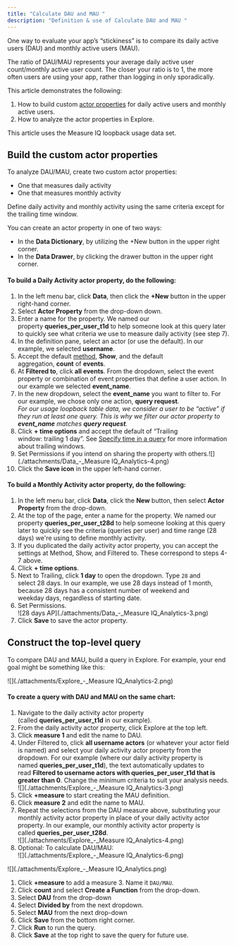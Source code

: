 ```yaml
---
title: "Calculate DAU and MAU "
description: "Definition & use of Calculate DAU and MAU "
---
```

One way to evaluate your app’s “stickiness” is to compare its daily active users (DAU) and monthly active users (MAU). 

The ratio of DAU/MAU represents your average daily active user count/monthly active user count. The closer your ratio is to 1, the more often users are using your app, rather than logging in only sporadically. 

This article demonstrates the following:

1. How to build custom [actor properties](../../../../../measure_iq/glossary/journey-actor-user) for daily active users and monthly active users.
2. How to analyze the actor properties in Explore.

This article uses the Measure IQ loopback usage data set.

## Build the custom actor properties

To analyze DAU/MAU, create two custom actor properties:

- One that measures daily activity
- One that measures monthly activity

Define daily activity and monthly activity using the same criteria except for the trailing time window.

You can create an actor property in one of two ways:

- In the **Data Dictionary**, by utilizing the +New button in the upper right corner.
- In the **Data Drawer**, by clicking the drawer button in the upper right corner.

#### To build a Daily Activity actor property, do the following: 

1. In the left menu bar, click **Data**, then click the **+New** button in the upper right-hand corner.
2. Select **Actor Property** from the drop-down down.
3. Enter a name for the property. We named our property **queries\_per\_user\_t1d** to help someone look at this query later to quickly see what criteria we use to measure daily activity (see step 7).
4. In the definition pane, select an actor (or use the default). In our example, we selected **username**.
5. Accept the default [method](../method), **Show**, and the default aggregation, **count** of **events**.
6. At **Filtered to**, click **all events**. From the dropdown, select the event property or combination of event properties that define a user action. In our example we selected **event\_name**. 
7. In the new dropdown, select the **event\_name** you want to filter to. For our example, we chose only one action, **query request**.  
*For our usage loopback table data, we consider a user to be “active” if they run at least one query. This is why we filter our actor property to **event\_name** matches **query request**.*
8. Click **\+ time options** and accept the default of “Trailing window: trailing 1 day”. See [Specify time in a query](../../../measure_iq/measure-user-guides/build-queries-and-visualizations/specify-time-in-a-query) for more information about trailing windows.
9. Set Permissions if you intend on sharing the property with others.![](./attachments/Data_-_Measure IQ_Analytics-4.png)
10. Click the **Save icon** in the upper left-hand corner.

#### **To build a Monthly Activity actor property, do the following:** 

1. In the left menu bar, click **Data**, click the **New** button, then select **Actor Property** from the drop-down.
2. At the top of the page, enter a name for the property. We named our property **queries\_per\_user\_t28d** to help someone looking at this query later to quickly see the criteria (queries per user) and time range (28 days) we're using to define monthly activity.
3. If you duplicated the daily activity actor property, you can accept the settings at Method, Show, and Filtered to. These correspond to steps 4-7 above.
4. Click **\+ time options**.
5. Next to Trailing, click **1 day** to open the dropdown. Type `28` and select 28 days. In our example, we use 28 days instead of 1 month, because 28 days has a consistent number of weekend and weekday days, regardless of starting date.
6. Set Permissions.  
![28 days AP](./attachments/Data_-_Measure IQ_Analytics-3.png)
7. Click **Save** to save the actor property.

## Construct the top-level query

To compare DAU and MAU, build a query in Explore. For example, your end goal might be something like this:

![](./attachments/Explore_-_Measure IQ_Analytics-2.png)

#### To create a query with DAU and MAU on the same chart:

1. Navigate to the daily activity actor property (called **queries\_per\_user\_t1d** in our example).
2. From the daily activity actor property, click Explore at the top left.
3. Click **measure 1** and edit the name to DAU.
4. Under Filtered to, click **all username actors** (or whatever your actor field is named) and select your daily activity actor property from the dropdown. For our example (where our daily activity property is named **queries\_per\_user\_t1d**), the text automatically updates to read **Filtered to username actors with queries\_per\_user\_t1d that is greater than 0**. Change the minimum criteria to suit your analysis needs.  
![](./attachments/Explore_-_Measure IQ_Analytics-3.png)
5. Click **+measure** to start creating the MAU definition.
6. Click **measure 2** and edit the name to MAU.
7. Repeat the selections from the DAU measure above, substituting your monthly activity actor property in place of your daily activity actor property. In our example, our monthly activity actor property is called **queries\_per\_user\_t28d**.  
![](./attachments/Explore_-_Measure IQ_Analytics-4.png)
8. Optional: To calculate DAU/MAU:  
![](./attachments/Explore_-_Measure IQ_Analytics-6.png)
  
![](./attachments/Explore_-_Measure IQ_Analytics.png)
1.   Click **+measure** to add a measure 3. Name it `DAU/MAU`.
2.   Click **count** and select **Create a Function** from the drop-down.
3.   Select **DAU** from the drop-down
4.   Select **Divided by** from the next dropdown.
5.   Select **MAU** from the next drop-down
6.   Click **Save** from the bottom right corner.
9. Click **Run** to run the query.
10. Click **Save** at the top right to save the query for future use.